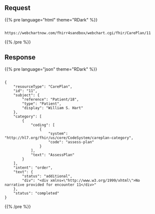 ## Request

{{% pre language="html" theme="RDark" %}}
```

https://webchartnow.com/fhirr4sandbox/webchart.cgi/fhir/CarePlan/11

```
{{% /pre %}}

## Response

{{% pre language="json" theme="RDark" %}}
```

{
	"resourceType": "CarePlan",
	"id": "11",
	"subject": {
		"reference": "Patient/18",
		"type": "Patient",
		"display": "William S. Hart"
	},
	"category": [
		{
			"coding": [
				{
					"system": "http://hl7.org/fhir/us/core/CodeSystem/careplan-category",
					"code": "assess-plan"
				}
			],
			"text": "AssessPlan"
		}
	],
	"intent": "order",
	"text": {
		"status": "additional",
		"div": "<div xmlns=\"http://www.w3.org/1999/xhtml\">No narrative provided for encounter 11</div>"
	},
	"status": "completed"
}

```
{{% /pre %}}

